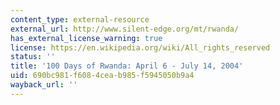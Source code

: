 ```yaml
---
content_type: external-resource
external_url: http://www.silent-edge.org/mt/rwanda/
has_external_license_warning: true
license: https://en.wikipedia.org/wiki/All_rights_reserved
status: ''
title: '100 Days of Rwanda: April 6 - July 14, 2004'
uid: 690bc981-f608-4cea-b985-f5945050b9a4
wayback_url: ''
---
```

